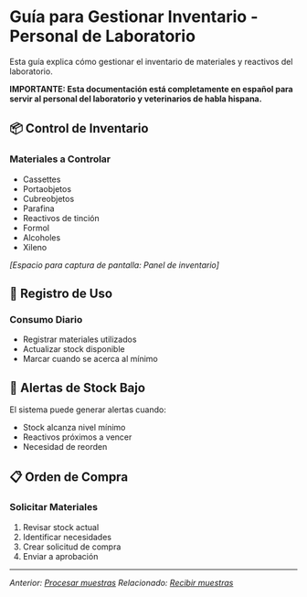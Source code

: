 # Guía para Gestionar Inventario - Personal de Laboratorio

Esta guía explica cómo gestionar el inventario de materiales y reactivos del laboratorio.

**IMPORTANTE: Esta documentación está completamente en español para servir al personal del laboratorio y veterinarios de habla hispana.**

## 📦 Control de Inventario

### Materiales a Controlar
- Cassettes
- Portaobjetos
- Cubreobjetos
- Parafina
- Reactivos de tinción
- Formol
- Alcoholes
- Xileno

_[Espacio para captura de pantalla: Panel de inventario]_

## 📝 Registro de Uso

### Consumo Diario
- Registrar materiales utilizados
- Actualizar stock disponible
- Marcar cuando se acerca al mínimo

## 🔔 Alertas de Stock Bajo

El sistema puede generar alertas cuando:
- Stock alcanza nivel mínimo
- Reactivos próximos a vencer
- Necesidad de reorden

## 📋 Orden de Compra

### Solicitar Materiales
1. Revisar stock actual
2. Identificar necesidades
3. Crear solicitud de compra
4. Enviar a aprobación

---

*Anterior: [Procesar muestras](processing-samples.md)*
*Relacionado: [Recibir muestras](receiving-samples.md)*
